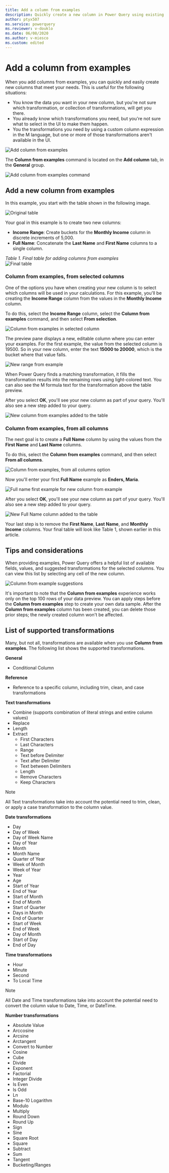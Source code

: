 ```yaml
---
title: Add a column from examples
description: Quickly create a new column in Power Query using existing columns as examples.
author: ptyx507
ms.service: powerquery
ms.reviewer: v-douklo
ms.date: 06/08/2020
ms.author: v-miesco
ms.custom: edited
---
```


# Add a column from examples
<!--Can you confirm, are these screenshots all based on sample data? I don't find these names or companies in our approved list.-->
When you add columns from examples, you can quickly and easily create new columns that meet your needs<!--Suggested.-->. This is useful for the following situations:

- You know the data you want in your new column, but you're not sure which transformation, or collection of transformations, will get you there.
- You already know which transformations you need, but you're not sure what to select in the UI to make them happen.
- You the transformations you need by using a custom column expression in the M language, but one or more of those transformations aren't available in the UI.
<!--Can you introduce this image? I'm not sure what it's showing.-->
![Add column from examples](images/me-add-column-from-example.png "needs detailed alt text")

The **Column from examples** command is located on the **Add column** tab, in the **General** group.

![Add column from examples command](images/me-add-column-from-example-icon.png "Add column from examples command")

## Add a new column from examples

In this example, you start with the table shown in the following image.<!--Where does the reader get this sample data? I assume we provide it somewhere?-->

![Original table](images/me-add-column-from-example-original-table.png "needs detailed alt text")

Your goal in this example is to create two new columns:

- **Income Range**: Create buckets for the **Monthly Income** column in discrete<!--Suggested.--> increments of 5,000.
- **Full Name**: Concatenate the **Last Name** and **First Name** columns to a single column.

*Table 1. Final table for adding columns from examples*<br>
![Final table](images/me-add-column-from-example-final-table.png "needs detailed alt text")

### Column from examples, from selected columns

One of the options you have when creating your new column is to select which columns will be used in your calculations. For this example, you'll be creating the **Income Range** column from the values in the **Monthly Income** column.

To do this, select the **Income Range** column, select the **Column from examples** command, and then select **From selection**.

![Column from examples in selected column](images/me-add-column-from-example-from-selection.png "Column from examples in selected column")

The preview pane displays a new, editable column where you can enter your examples. For the first example, the value from the selected column is 19500. So in your new column, enter the text **15000 to 20000**, which is the bucket where that value falls.<!--I don't understand the following alt text.-->

![New range from example](images/me-add-column-from-example-from-selection-buckets.png "New range from example")

When Power Query finds a matching transformation, it fills the transformation results into the remaining rows using light-colored text. You can also see the M formula text for the transformation above the table preview.

After you select **OK**, you'll see your new column as part of your query. You'll also see a new step added to your query.

![New column from examples added to the table](images/me-add-column-from-example-from-selection-buckets-final.png "New column from examples added to the table")

### Column from examples, from all columns

The next goal is to create a **Full Name** column by using the values from the **First Name** and **Last Name** columns.

To do this, select the **Column from examples** command, and then select **From all columns**.

![Column from examples, from all columns option](images/me-add-column-from-example-from-all-columns.png "Column from examples, from all columns option")

Now you'll enter your first **Full Name** example as **Enders, Maria**.

![Full name first example for new column from example](images/me-add-column-from-example-from-all-columns-full-name.png "Full name first example for new column from example")

After you select **OK**, you'll see your new column as part of your query. You'll also see a new step added to your query.

![New Full Name column added to the table](images/me-add-column-from-example-from-all-columns-full-name-final.png "New Full Name column added to the table")

Your last step is to remove the **First Name**, **Last Name**, and **Monthly Income** columns. Your final table will look like Table 1, shown earlier in this article.
<!--
![Final table](images/me-add-column-from-example-final-table.png "Final table") -->

## Tips and considerations

When providing examples, Power Query offers a helpful list of available fields, values, and suggested transformations for the selected columns. You can view this list by selecting any cell of the new column.

![Column from example suggestions](images/me-add-column-from-example-suggestions.png "Column from example suggestions")

It's important to note that the **Column from examples** experience works only on the top 100 rows of your data preview. You can apply steps before the **Column from examples** step to create your own data sample. After the **Column from examples** column has been created, you can delete those prior steps; the newly created column won't be affected.

## List of supported transformations

Many, but not all, transformations are available when you use **Column from examples**. The following list shows the supported transformations.
<!--markdownlint-disable MD036-->
**General**

- Conditional Column

**Reference**
  
- Reference to a specific column, including trim, clean, and case transformations

**Text transformations**

- Combine (supports combination of literal strings and entire column values)
- Replace
- Length
- Extract
  - First Characters
  - Last Characters
  - Range
  - Text before Delimiter
  - Text after Delimiter
  - Text between Delimiters
  - Length
  - Remove Characters
  - Keep Characters

> [!NOTE]
> All Text transformations take into account the potential need to trim, clean, or apply a case transformation to the column value.

**Date transformations**

- Day
- Day of Week
- Day of Week Name
- Day of Year
- Month
- Month Name
- Quarter of Year
- Week of Month
- Week of Year
- Year
- Age
- Start of Year
- End of Year
- Start of Month
- End of Month
- Start of Quarter
- Days in Month
- End of Quarter
- Start of Week
- End of Week
- Day of Month
- Start of Day
- End of Day

**Time transformations**

- Hour
- Minute
- Second  
- To Local Time

> [!NOTE]
> All Date and Time transformations take into account the potential need to convert the column value to Date, Time, or DateTime.

**Number transformations** 

- Absolute Value
- Arccosine
- Arcsine
- Arctangent
- Convert to Number
- Cosine
- Cube
- Divide
- Exponent
- Factorial
- Integer Divide
- Is Even
- Is Odd
- Ln
- Base-10 Logarithm
- Modulo
- Multiply
- Round Down
- Round Up
- Sign
- Sine<!--Edit okay?-->
- Square Root
- Square
- Subtract
- Sum
- Tangent
- Bucketing/Ranges
<!--markdownlint-enable MD036-->
